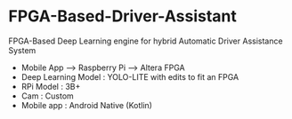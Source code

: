 # FPGA-Based-Driver-Assistant
FPGA-Based Deep Learning engine for hybrid Automatic Driver Assistance System 

- Mobile App --> Raspberry Pi --> Altera FPGA <br/>
- Deep Learning Model : YOLO-LITE with edits to fit an FPGA
- RPi Model : 3B+
- Cam : Custom
- Mobile app : Android Native (Kotlin)

